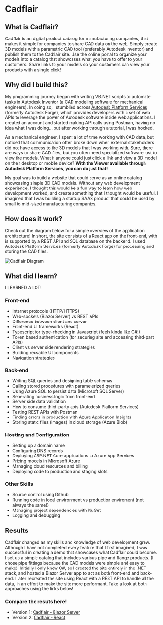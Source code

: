 # Cadflair

## What is Cadflair?
Cadflair is an digital product catalog for manufacturing companies, that makes it simple for companies to share CAD data on the web. Simply create 3D models with a parametric CAD tool (preferably Autodesk Inventor) and publish them to the Cadflair site. Use the online portal to organize your models into a catalog that showcases what you have to offer to your customers. Share links to your models so your customers can view your products with a single click!

## Why did I build this?
My programming journey began with writing VB.NET scripts to automate tasks in Autodesk Inventor (a CAD modeling software for mechanical engineers). In doing so, I stumblied across [Autodesk Platform Services](https://aps.autodesk.com/) (formerly Autodesk Forge), which provides developers with a set of web APIs to leverage the power of Autodesk software inside web applications. I created an account and started making API calls using Postman, having no idea what I was doing... but after working through a tutorial, I was hooked. 

As a mechanical engineer, I spent a lot of time working with CAD data, but noticed that communication often broke down when external stakeholders did not have access to the 3D models that I was working with. Sure, there are ways to share CAD files, but you often need specialized software just to view the models. What if anyone could just click a link and view a 3D model on their desktop or mobile device? **With the Viewer available through Autodesk Platform Services, you can do just that!**

My goal was to build a website that could serve as an online catalog showcasing simple 3D CAD models. Without any web development experience, I thought this would be a fun way to learn how web development worked, and create something that I thought would be useful. I imagined that I was building a startup SAAS product that could be used by small to mid-sized manufacturing companies.

## How does it work?
Check out the diagram below for a simple overview of the application architecture! In short, the site consists of a React app on the front-end, with is supported by a REST API and SQL database on the backend. I used Autodesk Platform Services (formerly Autodesk Forge) for processing and storing the CAD files. 

![Cadflair Diagram](https://github.com/jpgaukler/CadflairWebApplication/assets/97172053/375e51d7-38cc-4233-b65a-4baf5a0def76)


## What did I learn?
I LEARNED A LOT!

### Front-end 
* Internet protocols (HTTP/HTTPS)
* Web-sockets (Blazor Server) vs REST APIs
* Difference between client and server
* Front-end UI frameworks (React)
* Typescript for type-checking in Javascript (feels kinda like C#!)
* Token based authentication (for securing site and accessing third-part APIs)
* Client vs server side rendering strategies
* Building reusable UI components
* Navigation strategies

### Back-end
* Writing SQL queries and designing table schemas
* Calling stored procedures with parameterized queries
* Using Azure SQL to persist data (Microsoft SQL Server)
* Seperating business logic from front-end
* Server side data validation
* How to consume third-party apis (Autodesk Platform Services)
* Testing REST APIs with Postman
* Finding errors in production with Azure Application Insights
* Storing static files (images) in cloud storage (Azure Blob)

### Hosting and Configuration
* Setting up a domain name
* Configuring DNS records
* Deploying ASP.NET Core applications to Azure App Services
* Pricing models in Microsoft Azure
* Managing cloud resources and billing
* Deploying code to production and staging slots

### Other Skills
* Source control using Github
* Running code in local environment vs production enviroment (not always the same!)
* Managing project dependencies with NuGet
* Logging and debugging


## Results
Cadflair changed as my skills and knowledge of web development grew. Although I have not completed every feature that I first imagined, I was successful in creating a demo that showcases what Cadflair could become. I set up a simple catalog that includes various pipe and flange products. (I chose pipe fittings because the CAD models were simple and easy to make). Initially I only knew C#, so I created the site entirely in the .NET stack, and hosted a Blazor Server app to act as both front-end and back-end. I later recreated the site using React with a REST API to handle all the data, in an effort to make the site more performant. Take a look at both approaches using the links below!

### Compare the resuts here!
* Version 1: [Cadflair - Blazor Server](https://cadflair.azurewebsites.net/)
* Version 2: [Cadflair - React](https://cadflair.com/)


